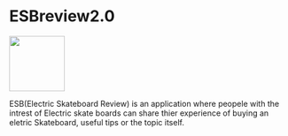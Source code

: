 # ESBreview2.0

<img src="https://your-image-url.type](https://your-image-url.type](https://user-images.githubusercontent.com/46387248/188549672-91f3731a-0bed-4c0d-9e41-b2ff13fe7c05.png" width="100" height="100">

ESB(Electric Skateboard Review) is an application where peopele with the intrest of Electric skate boards can share thier experience of buying an eletric Skateboard, useful tips or the topic itself.

